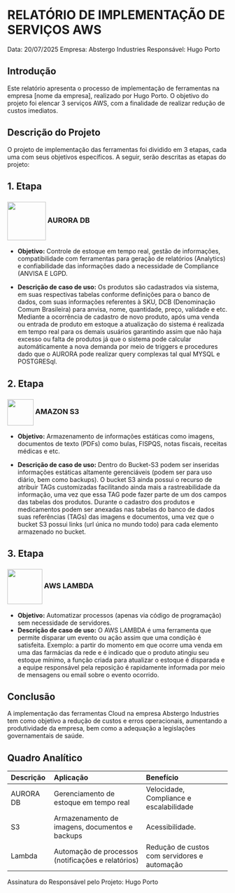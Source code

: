 # RELATÓRIO DE IMPLEMENTAÇÃO DE SERVIÇOS AWS

Data: 20/07/2025
Empresa: Abstergo Industries 
Responsável: Hugo Porto

## Introdução
Este relatório apresenta o processo de implementação de ferramentas na empresa [nome da empresa], realizado por Hugo Porto. O objetivo do projeto foi elencar 3 serviços AWS, com a finalidade de realizar redução de custos imediatos.

## Descrição do Projeto
O projeto de implementação das ferramentas foi dividido em 3 etapas, cada uma com seus objetivos específicos. A seguir, serão descritas as etapas do projeto:

## 1. Etapa
### <img src="https://www.meiro.io/_next/image/?url=https%3A%2F%2Fres.cloudinary.com%2Fdnxlpdalu%2Fimage%2Fupload%2Fv1730897447%2FIntegration_aurora_alt_36d735df6c.png&w=640&q=75" width=88px align="center"/> AURORA DB 


* **Objetivo:** Controle de estoque em tempo real, gestão de informações, compatibilidade com ferramentas para geração de relatórios (Analytics) e confiabilidade das informações dado a necessidade de Compliance (ANVISA E LGPD.

* **Descrição de caso de uso:** Os produtos são cadastrados via sistema, em suas respectivas tabelas conforme definições para o banco de dados, com suas informações referentes à SKU, DCB (Denominação Comum Brasileira) para anvisa, nome, quantidade, preço, validade e etc.
Mediante a ocorrência de cadastro de novo produto, após uma venda ou entrada de produto em estoque a atualização do sistema é realizada em tempo real para os demais usuários garantindo assim que não haja excesso ou falta de produtos já que o sistema pode calcular automáticamente a nova demanda por meio de triggers e procedures dado que o AURORA pode realizar query complexas tal qual MYSQL e POSTGRESql.


## 2. Etapa
### <img src="https://upload.wikimedia.org/wikipedia/commons/thumb/b/bc/Amazon-S3-Logo.svg/428px-Amazon-S3-Logo.svg.png?20220427001138" width=60px align="center"/>  AMAZON S3
* **Objetivo:** Armazenamento de informações estáticas como imagens, documentos de texto (PDFs) como bulas, FISPQS, notas fiscais, receitas médicas e etc.

* **Descrição de caso de uso:** Dentro do Bucket-S3 podem ser inseridas informações estáticas altamente gerenciáveis (podem ser para uso diário, bem como backups). O bucket S3 ainda possui o recurso de atribuir TAGs customizadas facilitando ainda mais a rastreabilidade da informação, uma vez que essa TAG pode fazer parte de um dos campos das tabelas dos produtos. Durante o cadastro dos produtos e medicamentos podem ser anexadas nas tabelas do banco de dados suas referências (TAGs) das imagens e documentos, uma vez que o bucket S3 possui links (url única no mundo todo) para cada elemento armazenado no bucket. 

## 3. Etapa
### <img src="https://img.icons8.com/color/512/awslambda.png" width=80px align="center"/> AWS LAMBDA
  
* **Objetivo:** Automatizar processos (apenas via código de programação) sem necessidade de servidores.
* **Descrição de caso de uso:** O AWS LAMBDA é uma ferramenta que permite disparar um evento ou ação assim que uma condição é satisfeita. Exemplo: a partir do momento em que ocorre uma venda em uma das farmácias da rede e é indicado que o produto atingiu seu estoque mínimo, a função criada para atualizar o estoque é disparada e a equipe responsável pela reposição é rapidamente informada por meio de mensagens ou email sobre o evento ocorrido.


## Conclusão
A implementação das ferramentas Cloud na empresa Abstergo Industries tem como objetivo a redução de custos e erros operacionais, aumentando a produtividade da empresa, bem como a adequação a legislações governamentais de saúde.

## Quadro Analítico
   Descrição    |       Aplicação         |       Benefício                 |
|:-----------------------|:-------------------------|:----------------------------|
|AURORA DB 		|	Gerenciamento de estoque em tempo real			|	Velocidade, Compliance e escalabilidade|
|S3				|Armazenamento de imagens, documentos e backups		|Acessibilidade.|
|Lambda			|	Automação de processos (notificações e relatórios)	|	Redução de custos com servidores e automação|

Assinatura do Responsável pelo Projeto:
Hugo Porto